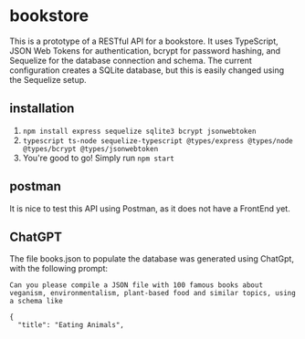 # bookstore
 This is a prototype of a RESTful API for a bookstore. It uses TypeScript, JSON Web Tokens for authentication, bcrypt for password hashing, and Sequelize for the database connection and schema. The current configuration creates a SQLite database, but this is easily changed using the Sequelize setup.

 ## installation
1. `npm install express sequelize sqlite3 bcrypt jsonwebtoken`
2. `typescript ts-node sequelize-typescript @types/express @types/node @types/bcrypt @types/jsonwebtoken`
3. You're good to go! Simply run `npm start`

## postman
It is nice to test this API using Postman, as it does not have a FrontEnd yet.

## ChatGPT 
The file books.json to populate the database was generated using ChatGpt, with the following prompt:

```
Can you please compile a JSON file with 100 famous books about veganism, environmentalism, plant-based food and similar topics, using a schema like

{
  "title": "Eating Animals",
```
